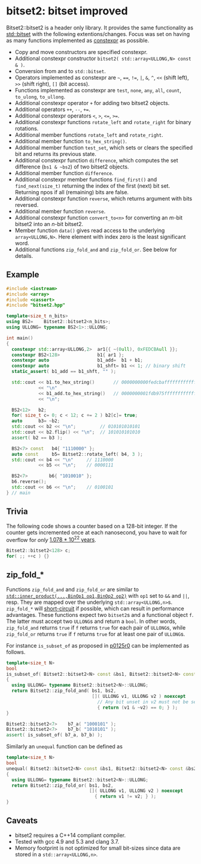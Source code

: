 # bitset2: bitset improved

Bitset2::bitset2 is a header only library. It provides the same functionality as [std::bitset](http://en.cppreference.com/w/cpp/utility/bitset) with the
following extentions/changes. Focus was set on having as many functions
implemented as [constexpr](http://en.cppreference.com/w/cpp/language/constexpr)
as possible.
* Copy and move constructors are specified constexpr.
* Additional constexpr constructor `bitset2( std::array<ULLONG,N> const & )`.
* Conversion from and to `std::bitset`.
* Operators implemented as constexpr are `~`, `==`, `!=`, `|`, `&`, `^`, `<<` (shift left), `>>` (shift right), `[]` (bit access).
* Functions implemented as constexpr are `test`, `none`, `any`, `all`, `count`, `to_ulong`, `to_ullong`.
* Additional constexpr operator `+` for adding two bitset2 objects.
* Additional operators `++`, `--`, `+=`.
* Additional constexpr operators `<`, `>`, `<=`, `>=`.
* Additional constexpr functions `rotate_left` and `rotate_right` for binary rotations.
* Additional member functions `rotate_left` and `rotate_right`.
* Additional member function `to_hex_string()`.
* Additional member function `test_set`, which sets or clears the specified bit and returns its previous state.
* Additional constexpr function `difference`, which computes the set difference (`bs1 & ~bs2`) of two bitset2 objects.
* Additional member function `difference`.
* Additional constexpr member functions `find_first()` and `find_next(size_t)` returning the index of the first (next) bit set. Returning npos if all (remaining) bits are false.
* Additional constexpr function `reverse`, which returns argument with bits reversed.
* Additional member function `reverse`.
* Additional constexpr function `convert_to<n>` for converting an *m*-bit bitset2 into an *n*-bit bitset2.
* Member function `data()` gives read access to the underlying `array<ULLONG,N>`. Here element with index zero is the least significant word.
* Additional functions `zip_fold_and` and `zip_fold_or`. See below for details.

## Example
```.cpp
#include <iostream>
#include <array>
#include <cassert>
#include "bitset2.hpp"

template<size_t n_bits>
using BS2=    Bitset2::bitset2<n_bits>;
using ULLONG= typename BS2<1>::ULLONG;

int main()
{
  constexpr std::array<ULLONG,2>  ar1{{ ~(0ull), 0xFEDCBAull }};
  constexpr BS2<128>              b1{ ar1 };
  constexpr auto                  b1_add=  b1 + b1;
  constexpr auto                  b1_shft= b1 << 1; // binary shift
  static_assert( b1_add == b1_shft, "" );

  std::cout << b1.to_hex_string()       // 0000000000fedcbaffffffffffffffff
            << "\n"
            << b1_add.to_hex_string()   // 0000000001fdb975fffffffffffffffe
            << "\n";

  BS2<12>   b2;
  for( size_t c= 0; c < 12; c += 2 ) b2[c]= true;
  auto      b3= ~b2;
  std::cout << b2 << "\n";         // 010101010101
  std::cout << b2.flip() << "\n";  // 101010101010
  assert( b2 == b3 );

  BS2<7> const   b4{ "1110000" };
  auto const     b5= Bitset2::rotate_left( b4, 3 );
  std::cout << b4 << "\n"     // 1110000
            << b5 << "\n";    // 0000111

  BS2<7>        b6{ "1010010" };
  b6.reverse();
  std::cout << b6 << "\n";    // 0100101
} // main
```

## Trivia
The following code shows a counter based on a 128-bit integer. If the
counter gets incremented once at each nanosecond, you have to wait for
overflow for *only* [1.078 * 10<sup>22</sup> years](http://www.wolframalpha.com/input/?i=2%5E128+nanoseconds).
```.cpp
Bitset2::bitset2<128> c;
for( ;; ++c ) {}
```

## zip\_fold\_&ast;
Functions `zip_fold_and` and `zip_fold_or` are similar to
[`std::inner_product(...,BinOp1 op1,BinOp2 op2)`](http://en.cppreference.com/w/cpp/algorithm/inner_product)
with `op1` set to `&&` and `||`, resp. They are mapped over the underlying
`std::array<ULLONG,n>`s. `zip_fold_*` will
[short-circuit](http://en.cppreference.com/w/cpp/language/operator_logical)
if possible, which can
result in performance advantages. These functions expect two `bitset2`s and
a functional object `f`. The latter must accept two `ULLONG`s and return a `bool`.
In other words, `zip_fold_and` returns `true` if `f` returns `true` for each
pair of `ULLONG`s, while `zip_fold_or` returns `true` if `f` returns `true` for
at least one pair of `ULLONG`s.

For instance `is_subset_of` as proposed in [p0125r0](http://www.open-std.org/jtc1/sc22/wg21/docs/papers/2015/p0125r0.html)
can be implemented as follows.
```.cpp
template<size_t N>
bool
is_subset_of( Bitset2::bitset2<N> const &bs1, Bitset2::bitset2<N> const &bs2 )
{
  using ULLONG= typename Bitset2::bitset2<N>::ULLONG;
  return Bitset2::zip_fold_and( bs1, bs2,
                                []( ULLONG v1, ULLONG v2 ) noexcept
                                  // Any bit unset in v2 must not be set in v1
                                  { return (v1 & ~v2) == 0; } );
}

Bitset2::bitset2<7>    b7_a( "1000101" );
Bitset2::bitset2<7>    b7_b( "1010101" );
assert( is_subset_of( b7_a, b7_b) );
```

Similarly an `unequal` function can be defined as
```.cpp
template<size_t N>
bool
unequal( Bitset2::bitset2<N> const &bs1, Bitset2::bitset2<N> const &bs2 )
{
  using ULLONG= typename Bitset2::bitset2<N>::ULLONG;
  return Bitset2::zip_fold_or( bs1, bs2,
                               []( ULLONG v1, ULLONG v2 ) noexcept
                                 { return v1 != v2; } );
}
```

## Caveats
* bitset2 requires a C++14 compliant compiler.
* Tested with gcc 4.9 and 5.3 and clang 3.7.
* Memory footprint is not optimized for small bit-sizes since data are stored in a `std::array<ULLONG,n>`.
